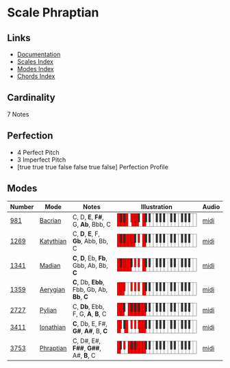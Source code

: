 # Scale Phraptian

## Links

- [Documentation](README.md)
- [Scales Index](Scales.md)
- [Modes Index](Modes.md)
- [Chords Index](Chords.md)

## Cardinality

7 Notes

## Perfection

- 4 Perfect Pitch
- 3 Imperfect Pitch
- [true true true false false true false] Perfection Profile

## Modes

| Number | Mode | Notes | Illustration | Audio |
|--------|------|-------|--------------|-------|
| [981](https://ianring.com/musictheory/scales/981) | [Bacrian](ModeBacrian.md) | C, D, **E**, **F#**, G, **Ab**, Bbb, C | ![CNaturalBacrian](ModeCNaturalBacrian.png) | [midi](https://github.com/edipermadi/music/blob/main/docs/ModeCNaturalBacrian.mid?raw=true) | 
| [1269](https://ianring.com/musictheory/scales/1269) | [Katythian](ModeKatythian.md) | C, **D**, **E**, F, **Gb**, Abb, Bb, C | ![CNaturalKatythian](ModeCNaturalKatythian.png) | [midi](https://github.com/edipermadi/music/blob/main/docs/ModeCNaturalKatythian.mid?raw=true) | 
| [1341](https://ianring.com/musictheory/scales/1341) | [Madian](ModeMadian.md) | **C**, **D**, Eb, **Fb**, Gbb, Ab, Bb, **C** | ![CNaturalMadian](ModeCNaturalMadian.png) | [midi](https://github.com/edipermadi/music/blob/main/docs/ModeCNaturalMadian.mid?raw=true) | 
| [1359](https://ianring.com/musictheory/scales/1359) | [Aerygian](ModeAerygian.md) | **C**, Db, **Ebb**, Fbb, Gb, Ab, **Bb**, **C** | ![CNaturalAerygian](ModeCNaturalAerygian.png) | [midi](https://github.com/edipermadi/music/blob/main/docs/ModeCNaturalAerygian.mid?raw=true) | 
| [2727](https://ianring.com/musictheory/scales/2727) | [Pylian](ModePylian.md) | C, **Db**, Ebb, F, G, **A**, **B**, C | ![CNaturalPylian](ModeCNaturalPylian.png) | [midi](https://github.com/edipermadi/music/blob/main/docs/ModeCNaturalPylian.mid?raw=true) | 
| [3411](https://ianring.com/musictheory/scales/3411) | [Ionathian](ModeIonathian.md) | **C**, Db, E, F#, **G#**, **A#**, B, **C** | ![CNaturalIonathian](ModeCNaturalIonathian.png) | [midi](https://github.com/edipermadi/music/blob/main/docs/ModeCNaturalIonathian.mid?raw=true) | 
| [3753](https://ianring.com/musictheory/scales/3753) | [Phraptian](ModePhraptian.md) | C, D#, E#, **F##**, **G##**, A#, **B**, C | ![CNaturalPhraptian](ModeCNaturalPhraptian.png) | [midi](https://github.com/edipermadi/music/blob/main/docs/ModeCNaturalPhraptian.mid?raw=true) | 
